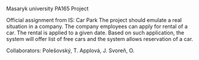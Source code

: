 Masaryk university
PA165 Project

Official assignment from IS:
Car Park
The project should emulate a real situation in a company. The company employees can apply for rental of a car. The rental is applied to a given date. Based on such application, the system will offer list of free cars and the system allows reservation of a car.

Collaborators:
Polešovský, T.
Applová, J.
Svoreň, O.
